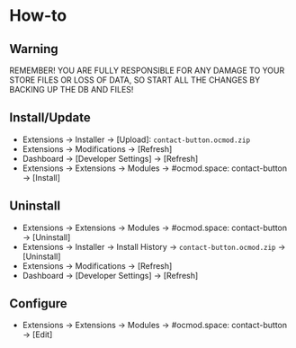 # How-to

## Warning
REMEMBER! YOU ARE FULLY RESPONSIBLE FOR ANY DAMAGE TO YOUR STORE FILES OR LOSS OF DATA, SO START ALL THE CHANGES BY BACKING UP THE DB AND FILES!

## Install/Update
* Extensions → Installer → [Upload]: `contact-button.ocmod.zip`
* Extensions → Modifications → [Refresh]
* Dashboard → [Developer Settings] → [Refresh]
* Extensions → Extensions → Modules → #ocmod.space: contact-button → [Install]

## Uninstall
* Extensions → Extensions → Modules → #ocmod.space: contact-button → [Uninstall]
* Extensions → Installer → Install History → `contact-button.ocmod.zip` → [Uninstall]
* Extensions → Modifications → [Refresh]
* Dashboard → [Developer Settings] → [Refresh]

## Configure
* Extensions → Extensions → Modules → #ocmod.space: contact-button → [Edit]
